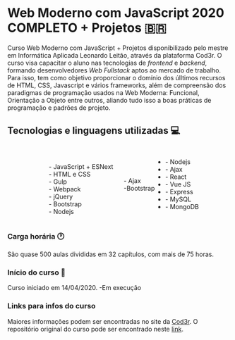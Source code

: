 #  Web Moderno com JavaScript 2020 COMPLETO + Projetos  :brazil:

Curso Web Moderno com JavaScript + Projetos disponibilizado pelo mestre em Informática Aplicada Leonardo Leitão, através da plataforma Cod3r. O curso visa capacitar o aluno nas tecnologias de _frontend_ e _backend_, formando desenvolvedores _Web Fullstack_ aptos ao mercado de trabalho. Para isso, tem como objetivo proporcionar o domínio dos úlltimos recursos de HTML, CSS, Javascript e vários frameworks, além de compreensão dos paradigmas de programação usados na Web Moderna: Funcional, Orientação a Objeto entre outros, aliando tudo isso a boas práticas de programação e padrões de projeto.

## Tecnologias e linguagens utilizadas :computer:

<div style="display: flex; align-items: center; justify-content: center;">
<ul style="list-style: none; margin-top: 35px;">
  <li> - JavaScript + ESNext</li>
  <li> - HTML e  CSS</li>
  <li> - Gulp</li>
  <li> - Webpack</li>
  <li> - jQuery</li>
  <li> - Bootstrap</li>
  <li> - Nodejs</li>
</ul>
<ul style="list-style: none;">
  <li> - Ajax</li>
  <li> -Bootstrap</li>
</ul>
 <ul>
  <li> - Nodejs</li>
  <li> -  Ajax</li>
  <li> - React</li>
  <li> - Vue JS</li>
  <li> - Express</li>
  <li> - MySQL</li>
  <li> - MongoDB</li>
</ul>
</div>

### Carga horária :clock1:

São quase 500 aulas divididas em 32 capítulos, com mais de 75 horas.

### Início do curso :calendar:

Curso iniciado em 14/04/2020. -Em execução

### Links para infos do curso

Maiores informações podem ser encontradas no site da <a href='https://www.cod3r.com.br/courses/web-moderno'>Cod3r</a>.
O repositório original do curso pode ser encontrado neste <a href='https://github.com/cod3rcursos/web-moderno'>link</a>.
